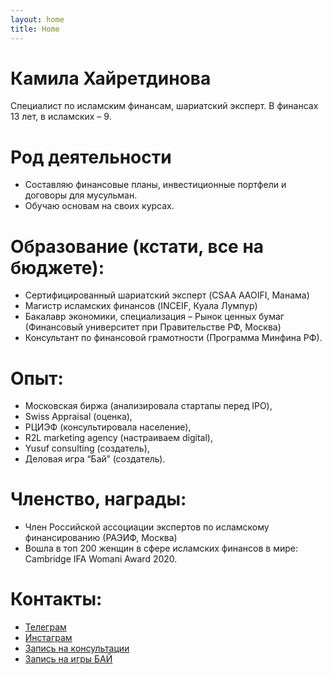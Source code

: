 ```yaml
---
layout: home
title: Home
---
```


# Камила Хайретдинова

Специалист по исламским финансам, шариатский эксперт.
В финансах 13 лет, в исламских – 9.

# Род деятельности
- Составляю финансовые планы, инвестиционные портфели и договоры для мусульман.
- Обучаю основам на своих курсах.

# Образование (кстати, все на бюджете):
- Сертифицированный шариатский эксперт (CSAA AAOIFI, Манама)
- Магистр исламских финансов (INCEIF, Куала Лумпур)
- Бакалавр экономики, специализация – Рынок ценных бумаг (Финансовый университет при Правительстве РФ, Москва)
- Консультант по финансовой грамотности (Программа Минфина РФ).

# Опыт:
- Московская биржа (анализировала стартапы перед IPO),
- Swiss Appraisal (оценка),
- РЦИЭФ (консультировала население),
- R2L marketing agency (настраиваем digital),
- Yusuf consulting (создатель),
- Деловая игра “Бай” (создатель).

# Членство, награды:
- Член Российской ассоциации экспертов по исламскому финансированию (РАЭИФ, Москва)
- Вошла в топ 200 женщин в сфере исламских финансов в мире: Cambridge IFA Womani Award 2020.

# Контакты:
- [Телеграм](https://t.me/kamilatoday)
- [Инстаграм](https://www.instagram.com/kamilatoday)
- [Запись на консультации](https://t.me/kamilatodayBot)
- [Запись на игры БАЙ](https://t.me/game_bai_bot)



